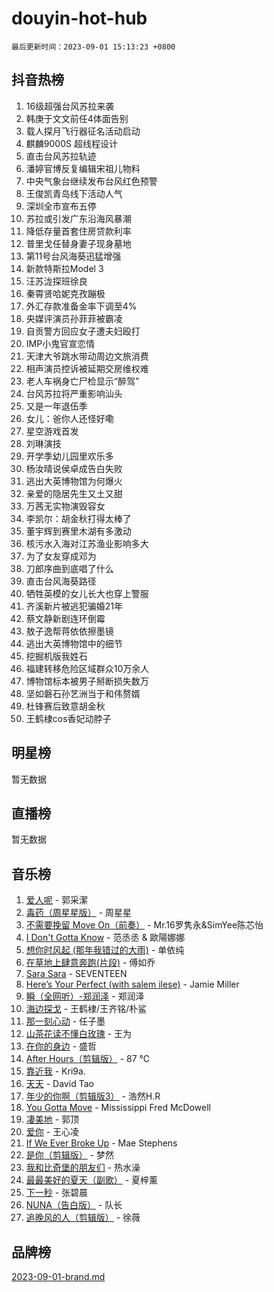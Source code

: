 # douyin-hot-hub

`最后更新时间：2023-09-01 15:13:23 +0800`

## 抖音热榜

1. 16级超强台风苏拉来袭
1. 韩庚于文文前任4体面告别
1. 载人探月飞行器征名活动启动
1. 麒麟9000S 超线程设计
1. 直击台风苏拉轨迹
1. 潘婷官博反复编辑宋祖儿物料
1. 中央气象台继续发布台风红色预警
1. 王俊凯青岛线下活动人气
1. 深圳全市宣布五停
1. 苏拉或引发广东沿海风暴潮
1. 降低存量首套住房贷款利率
1. 普里戈任替身妻子现身墓地
1. 第11号台风海葵迅猛增强
1. 新款特斯拉Model 3
1. 汪苏泷探班徐良
1. 秦霄贤哈妮克孜蹦极
1. 外汇存款准备金率下调至4%
1. 央媒评演员孙菲菲被霸凌
1. 自贡警方回应女子遭夫妇殴打
1. IMP小鬼官宣恋情
1. 天津大爷跳水带动周边文旅消费
1. 相声演员控诉被延期交房维权难
1. 老人车祸身亡尸检显示“醉驾”
1. 台风苏拉将严重影响汕头
1. 又是一年退伍季
1. 女儿：爸你人还怪好嘞
1. 星空游戏首发
1. 刘琳演技
1. 开学季幼儿园里欢乐多
1. 杨汝晴说侯卓成告白失败
1. 逃出大英博物馆为何爆火
1. 亲爱的隐居先生又土又甜
1. 万茜无实物演毁容女
1. 李凯尔：胡金秋打得太棒了
1. 董宇辉到赛里木湖有多激动
1. 核污水入海对江苏渔业影响多大
1. 为了女友穿成邓为
1. 刀郎序曲到底唱了什么
1. 直击台风海葵路径
1. 牺牲英模的女儿长大也穿上警服
1. 齐溪新片被逃犯骗婚21年
1. 蔡文静新剧连环倒霉
1. 敖子逸帮蒋依依擦墨镜
1. 逃出大英博物馆中的细节
1. 挖掘机版我姓石
1. 福建转移危险区域群众10万余人
1. 博物馆标本被男子掰断损失数万
1. 坚如磐石孙艺洲当于和伟赘婿
1. 杜锋赛后致意胡金秋
1. 王鹤棣cos香妃动脖子

## 明星榜

暂无数据

## 直播榜

暂无数据

## 音乐榜

1. [爱人呢](https://sf6-cdn-tos.douyinstatic.com/obj/tos-cn-ve-2774/2041dc10f3c442f1992b439a00eaf2ba) - 郭采潔
1. [毒药（周星星版）](https://sf3-cdn-tos.douyinstatic.com/obj/tos-cn-ve-2774/oAXunb2JtDTQMcBfaEkg8Be5IhZQCmGByB0V33) - 周星星
1. [不需要挽留 Move On（前奏）](https://sf3-cdn-tos.douyinstatic.com/obj/tos-cn-ve-2774/ooCBhgCCkF4nExzQL9WZSUbitfA8IsDkgQIYhe) - Mr.16罗隽永&SimYee陈芯怡
1. [I Don't Gotta Know](https://sf3-cdn-tos.douyinstatic.com/obj/tos-cn-ve-2774/o8nCfgMGwCsAvgDe5bzzaDQDFf6ksAUxrlFC8J) - 范丞丞 & 歐陽娜娜
1. [想你时风起 (那年我错过的大雨)](https://sf3-cdn-tos.douyinstatic.com/obj/tos-cn-ve-2774/ooR7G8ftDMzIgnxa0HbReM4CZ74qknQABLtHB1) - 单依纯
1. [在草地上肆意奔跑(片段)](https://sf6-cdn-tos.douyinstatic.com/obj/tos-cn-ve-2774/8831d494742f45dabdfa8adb8b817259) - 傅如乔
1. [Sara Sara](https://sf3-cdn-tos.douyinstatic.com/obj/tos-cn-ve-2774/oAceDXU2gVHZCQFrkrYmX8e5tUBxQPb6Bmd2nF) - SEVENTEEN
1. [Here’s Your Perfect (with salem ilese)](https://sf6-cdn-tos.douyinstatic.com/obj/tos-cn-ve-2774/076b1576c6c546598f803fe53da388a7) - Jamie Miller
1. [瞬（全网听）-郑润泽](https://sf3-cdn-tos.douyinstatic.com/obj/tos-cn-ve-2774/o4Vb9eJZClCZTnRQYy0BRSeHGrDtrkrQgIBvQt) - 郑润泽
1. [海边探戈](https://sf3-cdn-tos.douyinstatic.com/obj/tos-cn-ve-2774/os9gE0VQCGqt6VQkZDyBBYvfSDY0QFe3vVmubn) - 王鹤棣/王齐铭/朴鲨
1. [那一刻心动](https://sf6-cdn-tos.douyinstatic.com/obj/tos-cn-ve-2774/4c0ed00133e3439592b4741c72acc6f3) - 任子墨
1. [山茶花读不懂白玫瑰](https://sf6-cdn-tos.douyinstatic.com/obj/tos-cn-ve-2774/osfn8B7DktrRHEPJgPCfDbw7QDQEkwC16BxZg9) - 王为
1. [在你的身边](https://sf3-cdn-tos.douyinstatic.com/obj/tos-cn-ve-2774/9dce2ee6c9f84c17a6d68458730d7ae8) - 盛哲
1. [After Hours（剪辑版）](https://sf6-cdn-tos.douyinstatic.com/obj/tos-cn-ve-2774/owgWztApWhImMFMpyEyQfAIyIusRBioqSgWk7T) - 87 ℃
1. [靠近我](https://sf6-cdn-tos.douyinstatic.com/obj/tos-cn-ve-2774/oMGCfQ3FZdrziXO1QC8zgfNXawBf91hGAIvUrY) - Kri9a.
1. [天天](https://sf6-cdn-tos.douyinstatic.com/obj/tos-cn-ve-2774/6b075c4856e34a60a1ef022c4a80dec5) - David Tao
1. [年少的你啊（剪辑版3）](https://sf6-cdn-tos.douyinstatic.com/obj/tos-cn-ve-2774/oo2vDGhzyAtN1QLfh5k1iBIpWAv2NOZQysM5tK) - 浩然H.R
1. [You Gotta Move](https://sf3-cdn-tos.douyinstatic.com/obj/tos-cn-ve-2774/a2b672af67514106b25cdfd6f1a8aad2) - Mississippi Fred McDowell
1. [凄美地](https://sf3-cdn-tos.douyinstatic.com/obj/tos-cn-ve-2774/oshF4RgFMhmTSa4jCaHNUXI0NetFtBBQBzBZdf) - 郭顶
1. [爱你](https://sf6-cdn-tos.douyinstatic.com/obj/tos-cn-ve-2774/738d8b240f1e4519b44cf31c84e02e24) - 王心凌
1. [If We Ever Broke Up](https://sf6-cdn-tos.douyinstatic.com/obj/tos-cn-ve-2774/o8onj5HDk0ImtBmO0URBfeyCDXQJMYkQ1gb8Zy) - Mae Stephens
1. [是你（剪辑版）](https://sf6-cdn-tos.douyinstatic.com/obj/tos-cn-ve-2774/46019dae783c4c969944217fe1cfafc4) - 梦然
1. [我和比奇堡的朋友们](https://sf6-cdn-tos.douyinstatic.com/obj/tos-cn-ve-2774/f0505db981ea4a6d91453a15924a82aa) - 热水澡
1. [最最美好的夏天（副歌）](https://sf3-cdn-tos.douyinstatic.com/obj/tos-cn-ve-2774/o4FMghDLZkPIkCutdrsXlbTHcaZztBfeCp9AFS) - 夏梓薰
1. [下一秒](https://sf3-cdn-tos.douyinstatic.com/obj/tos-cn-ve-2774/16eedda97153423db2501ff6373be86a) - 张碧晨
1. [NUNA（告白版）](https://sf3-cdn-tos.douyinstatic.com/obj/tos-cn-ve-2774/a65828cbd8ce41a78a430a58b49f4feb) - 队长
1. [追晚风的人（剪辑版）](https://sf6-cdn-tos.douyinstatic.com/obj/tos-cn-ve-2774/560835060af84ac29cd5c12e2a98f7eb) - 徐薇

## 品牌榜

[2023-09-01-brand.md](2023-09-01-brand.md)
